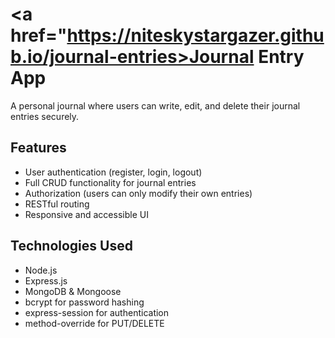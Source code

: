 # <a href="https://niteskystargazer.github.io/journal-entries>Journal Entry App</a>

A personal journal where users can write, edit, and delete their journal entries securely.

## Features
- User authentication (register, login, logout)
- Full CRUD functionality for journal entries
- Authorization (users can only modify their own entries)
- RESTful routing
- Responsive and accessible UI

## Technologies Used
- Node.js
- Express.js
- MongoDB & Mongoose
- bcrypt for password hashing
- express-session for authentication
- method-override for PUT/DELETE
